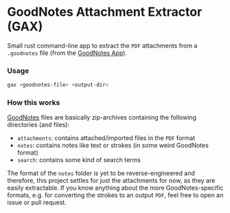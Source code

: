 # GoodNotes Attachment Extractor (GAX)
Small rust command-line app to extract the `PDF` attachments from a `.goodnotes` file
(from the [GoodNotes App](https://www.goodnotes.com/)).

### Usage
```bash
gax <goodnotes-file> <output-dir>
```

### How this works
[GoodNotes](https://www.goodnotes.com/) files are basically zip-archives containing
the following directories (and files):
- `attachments`: contains attached/imported files in the `PDF` format
- `notes`: contains notes like text or strokes (in some weird GoodNotes format)
- `search`: contains some kind of search terms

The format of the `notes` folder is yet to be reverse-engineered and therefore, this project
settles for just the attachments for now, as they are easily extractable. If you know anything
about the more GoodNotes-specific formats, e.g. for converting the strokes to an output `PDF`,
feel free to open an issue or pull request.